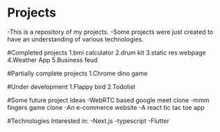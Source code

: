 # Projects
 -This is a repository of my projects.
 -Some projects were just created to have an understanding of various technologies.

 
 #Completed projects 
   1.bmi calculator
   2.drum kit
   3.static res webpage
   4.Weather App
   5.Business feud





   
   
 #Partially complete projects
  1.Chrome dino game




  
 #Under development
  1.Flappy bird
  2.Todolist


  
 #Some future project Ideas
  -WebRTC based google meet clone
  -mmm fingers game clone
  -An e-commerce website
  -A react tic tac toe app



  
 #Technologies Interested in:
  -Next.js
  -typescript
  -Flutter
 
 
 

